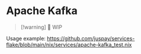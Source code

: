 # Apache Kafka

>[!warning] 🚧 WIP

Usage example:
<https://github.com/juspay/services-flake/blob/main/nix/services/apache-kafka_test.nix>
